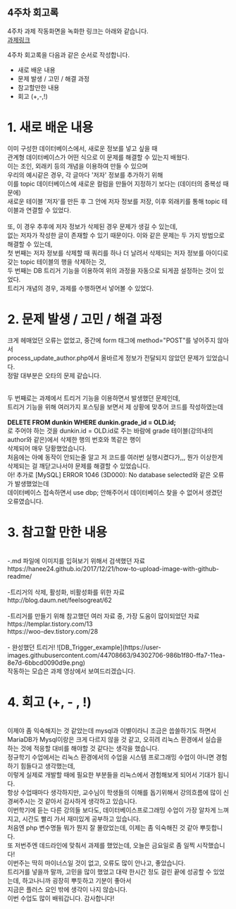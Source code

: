 ## 4주차 회고록

4주차 과제 작동화면을 녹화한 링크는 아래와 같습니다.<br>
[과제링크](https://drive.google.com/file/d/1-RnOm3PXsBwtf_pBSrIOtxuW9VUOV2eD/view?usp=sharing)

4주차 회고록을 다음과 같은 순서로 작성합니다.

- 새로 배운 내용
- 문제 발생 / 고민 / 해결 과정
- 참고할만한 내용
- 회고 (+,-,!)


<h1> 1. 새로 배운 내용 </h1>

이미 구성한 데이터베이스에서, 새로운 정보를 넣고 싶을 때<br>
관계형 데이터베이스가 어떤 식으로 이 문제를 해결할 수 있는지 배웠다.<br>
이는 조인, 외래키 등의 개념을 이용하여 만들 수 있으며<br>
우리의 예시같은 경우, 각 글마다 '저자' 정보를 추가하기 위해<br>
이를 topic 데이터베이스에 새로운 컬럼을 만들어 지정하기 보다는 (데이터의 중복성 때문에)<br>
새로운 테이블 '저자'를 만든 후 그 안에 저자 정보를 저장, 이후 외래키를 통해 topic 테이블과 연결할 수 있었다.<br>
<br>
또, 이 경우 추후에 저자 정보가 삭제된 경우 문제가 생길 수 있는데,<br>
없는 저자가 작성한 글이 존재할 수 있기 때문이다. 이와 같은 문제는 두 가지 방법으로 해결할 수 있는데,<br>
첫 번째는 저자 정보를 삭제할 때 쿼리를 하나 더 날려서 삭제되는 저자 정보를 아이디로 갖는 topic 테이블의 행을 삭제하는 것,<br>
두 번째는 DB 트리거 기능을 이용하여 위의 과정을 자동으로 되게끔 설정하는 것이 있었다.<br>
트리거 개념의 경우, 과제를 수행하면서 넣어볼 수 있었다.<br>

<h1> 2. 문제 발생 / 고민 / 해결 과정 </h1>

크게 헤매었던 오류는 없었고, 중간에 form 태그에 method="POST"를 넣어주지 않아서<br>
process_update_author.php에서 올바르게 정보가 전달되지 않았던 문제가 있었습니다.<br>
정말 대부분은 오타의 문제 같습니다. <br><br>

두 번째로는 과제에서 트리거 기능을 이용하면서 발생했던 문제인데,<br>
트리거 기능을 위해 여러가지 포스팅을 보면서 제 상황에 맞추어 코드를 작성하였는데<br>
<br>
<b> DELETE FROM dunkin WHERE dunkin.grade_id = OLD.id; </b>
<br>
로 주어야 하는 것을
dunkin.id = OLD.id로 주는 바람에 grade 테이블(강의내의 author와 같은)에서 삭제한 행의 번호와 똑같은 행이<br>
삭제되어 매우 당황했었습니다.<br>
처음에는 아예 동작이 안되는줄 알고 저 코드를 여러번 실행시켰다가,,, 뭔가 이상한게 삭제되는 걸 깨닫고나서야 문제를 해결할 수 있었습니다.
<br>
아! 추가로 [MySQL] ERROR 1046 (3D000): No database selected와 같은 오류가 발생했었는데<br>
데이터베이스 접속하면서 use dbp; 안해주어서 데이터베이스 찾을 수 없어서 생겼던 오류였습니다.<br>

<h1> 3. 참고할 만한 내용 </h1><br>
-.md 파일에 이미지를 입혀보기 위해서 검색했던 자료<br>
https://hanee24.github.io/2017/12/21/how-to-upload-image-with-github-readme/<br>
<br>
-트리거의 삭제, 활성화, 비활성화를 위한 자료<br>
http://blog.daum.net/feelsogreat/62<br>
<br>
-트리거를 만들기 위해 참고했던 여러 자료 중, 가장 도움이 많이되었던 자료<br>
https://templar.tistory.com/13<br>
https://woo-dev.tistory.com/28<br>
<br>
- 완성했던 트리거!
![DB_Trigger_example](https://user-images.githubusercontent.com/44708663/94302706-986b1f80-ffa7-11ea-8e7d-6bbcd0090d9e.png)
<br>작동하는 모습은 과제 영상에서 보여드리겠습니다.<br>

<h1> 4. 회고 (+, - , !) </h1><br>
이제야 좀 익숙해지는 것 같았는데 mysql과 이별이라니 조금은 씁쓸하기도 하면서<br>
MariaDB가 Mysql이랑은 크게 다르지 않을 것 같고, 오히려 리눅스 환경에서 실습을 하는 것에 적응할 대비를 해야할 것 같다는 생각을 했습니다.<br>
정규학기 수업에서는 리눅스 환경에서의 수업을 시스템 프로그래밍 수업이 아니면 경험하기 힘들다고 생각했는데,<br>
이렇게 실제로 개발할 때에 필요한 부분들을 리눅스에서 경험해보게 되어서 기대가 됩니다.<br>
항상 수업때마다 생각하지만, 교수님이 학생들의 이해를 돕기위해서 강의흐름에 많이 신경써주시는 것 같아서 감사하게 생각하고 있습니다.<br>
이번학기에 듣는 다른 강의들 보다도, 데이터베이스프로그래밍 수업이 가장 알차게 느껴지고, 시간도 빨리 가서 재미있게 공부하고 있습니다.<br>
처음엔 php 변수명들 뭐가 뭔지 잘 몰랐었는데, 이제는 좀 익숙해진 것 같아 뿌듯합니다.<br>
또 저번주엔 데드라인에 맞춰서 과제를 했었는데, 오늘은 금요일로 좀 일찍 시작했습니다!<br>
이번주는 딱히 마이너스일 것이 없고, 오류도 많이 안나고, 좋았습니다.<br>
트리거를 넣을까 말까, 고민을 많이 했었고 대략 한시간 정도 걸린 끝에 성공할 수 있었는데, 하고나니까 굉장히 뿌듯하고 기분이 좋아서<br>
지금은 플러스 요인 밖에 생각이 나지 않습니다. <br>
이번 수업도 많이 배워갑니다. 감사합니다!<br>


